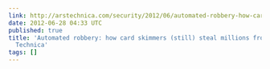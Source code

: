 ```yaml
---
link: http://arstechnica.com/security/2012/06/automated-robbery-how-card-skimmers-still-steal-millions-from-banks/
date: 2012-06-28 04:33 UTC
published: true
title: 'Automated robbery: how card skimmers (still) steal millions from banks | Ars
  Technica'
tags: []
---
```




